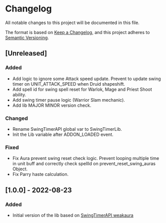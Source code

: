 # Changelog
All notable changes to this project will be documented in this file.

The format is based on [Keep a Changelog](https://keepachangelog.com/en/1.0.0/),
and this project adheres to [Semantic Versioning](https://semver.org/spec/v2.0.0.html).

## [Unreleased]

### Added
- Add logic to ignore some Attack speed update. Prevent to update swing timer on UNIT_ATTACK_SPEED when Druid shapeshift.
- Add spell id for swing spell reset for Warlok, Mage and Priest Shoot ability.
- Add swing timer pause logic (Warrior Slam mechanic).
- Add lib MAJOR MINOR version check.

### Changed
- Rename SwingTimerAPI global var to SwingTimerLib.
- Init the Lib variable after ADDON_LOADED event.

### Fixed
- Fix Aura prevent swing reset check logic. Prevent looping multiple time in unit buff and correctly check spellId on prevent_reset_swing_auras Object.
- Fix Parry haste calculation. 

## [1.0.0] - 2022-08-23

### Added
- Initial version of the lib based on [SwingTimerAPI weakaura](https://wago.io/mfxY37Jl9)
